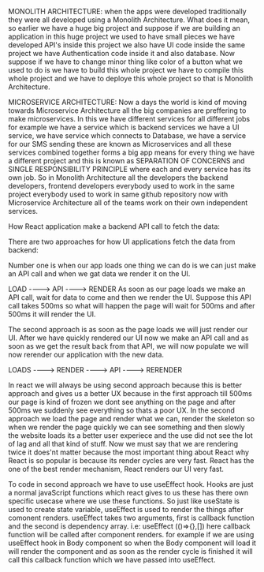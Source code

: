 MONOLITH ARCHITECTURE:
when the apps were developed traditionally they were all developed using a Monolith Architecture. What does it mean, so earlier we have a huge big project and suppose if we are building an application in this huge project we used to have small pieces we have developed API's inside this project we also have UI code inside the same project we have Authentication code inside it and also database. Now suppose if we have to change minor thing like color of a button what we used to do is we have to build this whole project we have to compile this whole project and we have to deploye this whole project so that is Monolith Architecture.

MICROSERVICE ARCHITECTURE:
Now a days the world is kind of moving towards Microservice Architecture all the big companies are preffering to make microservices. In this we have different services for all different jobs for example we have a service which is backend services we have a UI service, we have service which connects to Database, we have a service for our SMS sending these are known as Microservices and all these services combined together forms a big app means for every thing we have a different project and this is known as SEPARATION OF CONCERNS and SINGLE RESPONSIBILITY PRINCIPLE where each and every service has its own job.
So in Monolith Architecture all the developers the backend developers, frontend developers everybody used to work in the same project everybody used to work in same github repository now with Microservice Architecture all of the teams work on their own independent services.



How React application make a backend API call to fetch the data:

There are two approaches for how UI applications fetch the data from backend:

Number one is when our app loads one thing we can do is we can just make an API call and when we gat data we render it on the UI.

   LOAD ----> API ----> RENDER
As soon as our page loads we make an API call, wait for data to come and then we render the UI. Suppose this API call takes 500ms so what will happen the page will wait for 500ms and after 500ms it will render the UI.

The second approach is as soon as the page loads we will just render our UI. After we have quickly rendered our UI now we make an API call and as soon as we get the result back from that API, we will now populate we will now rerender our application with the new data.

  LOADS ----> RENDER ----> API ----> RERENDER

In react we will always be using second approach because this is better approach and gives us a better UX because in the first approach till 500ms our page is kind of frozen we dont see anything on the page and after 500ms we suddenly see everything so thats a poor UX. In the second 
approach we load the page and render what we can, render the skeleton so when we render the page quickly we can see something and then slowly the website loads its a better user experiece and the use did not see the lot of lag and all that kind of stuff. Now we must say that we are rendering twice it does'nt matter because the most important thing about React why React is so popular is because its render cycles are very fast. React has the one of the best render mechanism, React renders our UI very fast.

To code in second approach we have to use useEffect hook. Hooks are just a normal javaScript functions which react gives to us these has there own specific usecase where we use these functions. So just like useState is used to create state variable, useEffect is used to render the things after comonent renders.
useEffect takes two arguments, first is callback function and the second is dependency array.
i.e:
              useEffect (()=>{},[])
here callback function will be called after component renders. for example if we are using useEffect hook in Body component so when the Body component will load it will render the component and as soon as the render cycle is finished it will call this callback function which we have passed into useEffect.
